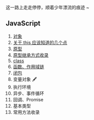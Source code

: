 
这一路上走走停停，顺着少年漂流的痕迹 ~

## JavaScript

1. [对象](https://github.com/KaronAmI/blog/issues/20)
2. [关于 this 应该知道的几个点](https://github.com/KaronAmI/blog/issues/21)
3. [原型](https://github.com/KaronAmI/blog/issues/22)
4. [原型继承方式收录](https://github.com/KaronAmI/blog/issues/23)
5. [class](https://github.com/KaronAmI/blog/issues/24)
6. [函数、作用域链](https://github.com/KaronAmI/blog/issues/25)
7. [闭包](https://github.com/KaronAmI/blog/issues/26)
8. 变量对象 🖋
9. 执行环境
10. 异步、事件循环
11. 回调、Promise
12. 基本类型
13. 常用方法收录

